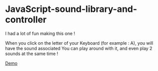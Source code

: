 # JavaScript-sound-library-and-controller

I had a lot of fun making this one !

When you click on the letter of your Keyboard (for example : A), you will have the sound associated
You can play around with it, and even play 2 sounds at the same time !

<a href="https://foxandarrows.github.io/JavaScript-sound-library-and-controller/">Demo</a>

